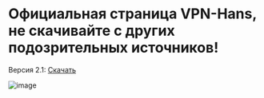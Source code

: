 # Официальная страница VPN-Hans, не скачивайте с других подозрительных источников!

Версия 2.1: [Скачать](https://github.com/ARtronClassicStudio/VPN-Hans/releases/download/2-1V/VPN.Hans.exe) 

![image](https://github.com/ARtronClassicStudio/VPN-Hans/assets/68843488/04978e50-c1df-49da-b241-c2ffd87879e2)


